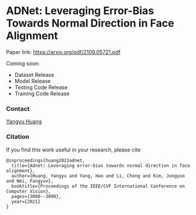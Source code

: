 # ADNet: Leveraging Error-Bias Towards Normal Direction in Face Alignment

Paper link: https://arxiv.org/pdf/2109.05721.pdf

Coming soon:
 - Dataset Release
 - Model Release
 - Testing Code Release
 - Training Code Release

### Contact

  [Yangyu Huang](mailto:yanghuan@microsoft.com)


### Citation

If you find this work useful in your research, please cite  
```text
@inproceedings{huang2021adnet,
  title={Adnet: Leveraging error-bias towards normal direction in face alignment},
  author={Huang, Yangyu and Yang, Hao and Li, Chong and Kim, Jongyoo and Wei, Fangyun},
  booktitle={Proceedings of the IEEE/CVF International Conference on Computer Vision},
  pages={3080--3090},
  year={2021}
}
```
